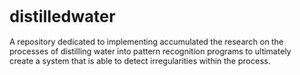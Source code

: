 # distilledwater
A repository dedicated to implementing accumulated the research on the processes of distilling water into pattern recognition programs to ultimately create a system that is able to detect irregularities within the process.
